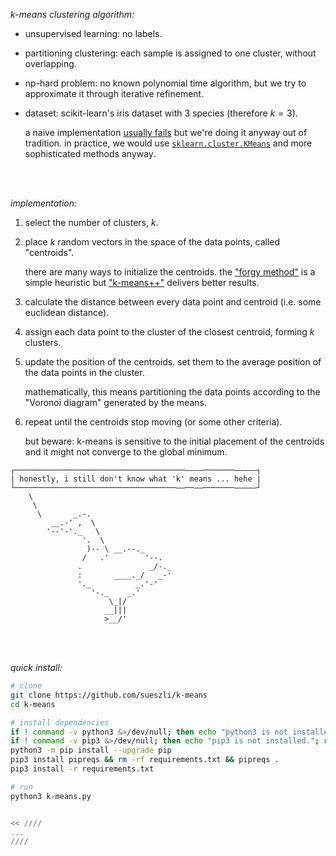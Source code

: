 _k-means clustering algorithm:_

- unsupervised learning: no labels.
- partitioning clustering: each sample is assigned to one cluster, without overlapping.
- np-hard problem: no known polynomial time algorithm, but we try to approximate it through iterative refinement.
- dataset: scikit-learn's iris dataset with 3 species (therefore $k=3$).

  a naive implementation [usually fails](https://en.m.wikipedia.org/wiki/K-means_clustering#:~:text=the%20result%20often%20fails) but we're doing it anyway out of tradition. in practice, we would use [`sklearn.cluster.KMeans`](https://scikit-learn.org/stable/modules/generated/sklearn.cluster.KMeans.html) and more sophisticated methods anyway.

<br><br>

_implementation:_

1. select the number of clusters, $k$.

2. place $k$ random vectors in the space of the data points, called "centroids".

   there are many ways to initialize the centroids. the ["forgy method"](https://people.csail.mit.edu/tieu/notebook/kmeans/15_p600-hamerly.pdf) is a simple heuristic but ["k-means++"](https://en.m.wikipedia.org/wiki/K-means%2B%2B) delivers better results.

3. calculate the distance between every data point and centroid (i.e. some euclidean distance).

4. assign each data point to the cluster of the closest centroid, forming $k$ clusters.

5. update the position of the centroids. set them to the average position of the data points in the cluster.

   mathematically, this means partitioning the data points according to the "Voronoi diagram" generated by the means.

6. repeat until the centroids stop moving (or some other criteria).

   but beware: k-means is sensitive to the initial placement of the centroids and it might not converge to the global minimum.

```
┌──────────────────────────────────────––––───────–––––┐
| honestly, i still don't know what 'k' means ... hehe |
└────────────────────────────────────––──––───────–––––┘
    \
     \
      \       _.-.
         __.-' ,  \
        '--'-'._   \
                '.  \
                 )-- \ __.--._
                /   .'        '--.
               .               _/-._
               :       ____._/   _-'
               '._          _.'-'
                  '-._    _.'
                      \_|/
                     __|||
                     >__/'
```

<br><br>

_quick install:_

```bash
# clone
git clone https://github.com/sueszli/k-means
cd k-means

# install dependencies
if ! command -v python3 &>/dev/null; then echo "python3 is not installed."; return; fi
if ! command -v pip3 &>/dev/null; then echo "pip3 is not installed."; return; fi
python3 -m pip install --upgrade pip
pip3 install pipreqs && rm -rf requirements.txt && pipreqs .
pip3 install -r requirements.txt

# run
python3 k-means.py


<< ////
...
////
```

